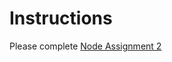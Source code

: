 # Instructions
Please complete [Node Assignment 2](https://docs.google.com/document/d/1A6ndEsFAuxwdwkK1Md-57RxtP59IrA80VNX1hJC40MA/edit?usp=sharing)

